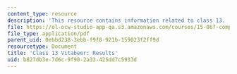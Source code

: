 ```yaml
---
content_type: resource
description: 'This resource contains information related to class 13. '
file: https://ol-ocw-studio-app-qa.s3.amazonaws.com/courses/15-067-competitive-decision-making-and-negotiation-spring-2011/b827db3e7d6c9f902a33425dd7c5933d_MIT15_067S11_Cl13_Vita_RE.pdf
file_type: application/pdf
parent_uid: 0ebbd238-3ebb-f9f8-921b-159023f2ff9d
resourcetype: Document
title: 'Class 13 Vitabeer: Results'
uid: b827db3e-7d6c-9f90-2a33-425dd7c5933d
---
```

